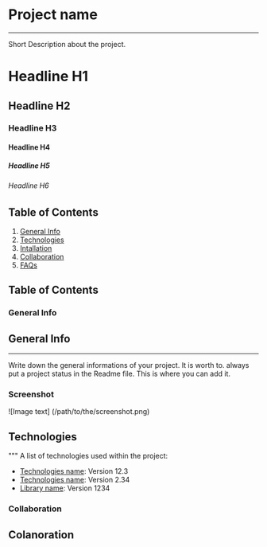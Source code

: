 # Project name
***
Short Description about the project.

# Headline H1
## Headline H2
### Headline H3
#### Headline H4
##### Headline H5
###### Headline H6

## Table of Contents
1. [General Info](#general-info)
2. [Technologies](#technologies)
3. [Intallation](#installation)
4. [Collaboration](#collaboration)
5. [FAQs](#faqs)

## Table of Contents
<a name="general-info"></a>
### General Info

## General Info
***
Write down the general informations of your project. It is worth
to. always put a project status in the Readme file. This is where
you can add it.
### Screenshot
![Image text] (/path/to/the/screenshot.png)

## Technologies
"""
A list of technologies used within the project:
* [Technologies name](https://example.com): Version 12.3
* [Technologies name](https://example.com): Version 2.34
* [Library name](https//example.com): Version 1234

<a name="collaboration"></a>
### Collaboration

## Colanoration

